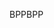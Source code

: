 <span data-ttu-id="b9fc3-101">BPP</span><span class="sxs-lookup"><span data-stu-id="b9fc3-101">BPP</span></span>